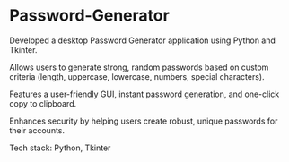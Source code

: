 # Password-Generator

Developed a desktop Password Generator application using Python and Tkinter.

Allows users to generate strong, random passwords based on custom criteria (length, uppercase, lowercase, numbers, special characters).

Features a user-friendly GUI, instant password generation, and one-click copy to clipboard.

Enhances security by helping users create robust, unique passwords for their accounts.

Tech stack: Python, Tkinter

